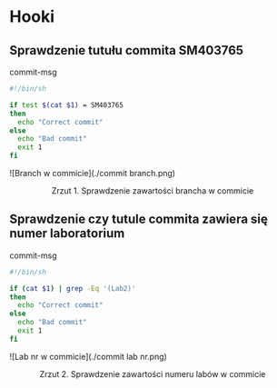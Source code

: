 # Hooki

## Sprawdzenie tutułu commita SM403765

commit-msg
```bash
#!/bin/sh

if test $(cat $1) = SM403765
then
  echo "Correct commit"
else
  echo "Bad commit"
  exit 1
fi
```

![Branch w commicie](./commit branch.png)
<figcaption align = "center">Zrzut 1. Sprawdzenie zawartości brancha w commicie</figcaption>


## Sprawdzenie czy tutule commita zawiera się numer laboratorium

commit-msg

```bash
#!/bin/sh

if (cat $1) | grep -Eq '(Lab2)'
then
  echo "Correct commit"
else
  echo "Bad commit"
  exit 1
fi
```

![Lab nr w commicie](./commit lab nr.png)
<figcaption align = "center">Zrzut 2. Sprawdzenie zawartości numeru labów w commicie</figcaption>
